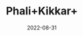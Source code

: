 ---
title: 'Phali+Kikkar+'
date: '2022-08-31' 
metatag: '' 
inventory: '0' 
draft: false 
# meta description 
shortDescripton: ''
description: 'Herb'
longdescription: ''
featured: True
# product Price
price: '30.0'
# Product Short Description
shortDescription: ''
productID: '9067FD0D-1029-ED11-9968-005056B3A416'
type: 'products'
category: 'Herb' 
thumnailproduct: 'https://aminsaddiquidawakhana.eralive.net/images/products/9067FD0D-1029-ED11-9968-005056B3A4161.png' 
images:
  - image: 'images/products/9067FD0D-1029-ED11-9968-005056B3A4161.png'  
Variants:
---